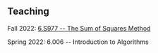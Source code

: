 ## Teaching

Fall 2022: [6.S977 -- The Sum of Squares Method](teaching/sos-fall-22.html)

Spring 2022: 6.006 -- Introduction to Algorithms
